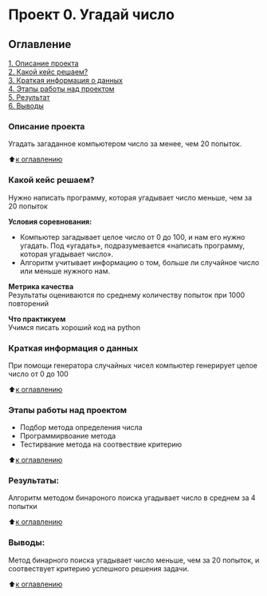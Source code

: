 # Проект 0. Угадай число

## Оглавление  
[1. Описание проекта](https://github.com/Stariy-Pyos/KryuchkovAV-DSPR178-Homework-8.1-guess-number-task/tree/main/README.md#Описание-проекта)  
[2. Какой кейс решаем?](https://github.com/Stariy-Pyos/KryuchkovAV-DSPR178-Homework-8.1-guess-number-task/tree/main/README.md#Какой-кейс-решаем)  
[3. Краткая информация о данных](https://github.com/Stariy-Pyos/KryuchkovAV-DSPR178-Homework-8.1-guess-number-task/tree/main/README.md#Краткая-информация-о-данных)  
[4. Этапы работы над проектом](https://github.com/Stariy-Pyos/KryuchkovAV-DSPR178-Homework-8.1-guess-number-task/tree/main/README.md#Этапы-работы-над-проектом)  
[5. Результат](https://github.com/Stariy-Pyos/KryuchkovAV-DSPR178-Homework-8.1-guess-number-task/tree/main/README.md#Результат)    
[6. Выводы](https://github.com/Stariy-Pyos/KryuchkovAV-DSPR178-Homework-8.1-guess-number-task/tree/main/README.md#Выводы) 

### Описание проекта    
Угадать загаданное компьютером число за менее, чем 20 попыток.

:arrow_up:[к оглавлению](https://github.com/Stariy-Pyos/KryuchkovAV-DSPR178-Homework-8.1-guess-number-task/tree/main/README.md#Оглавление)


### Какой кейс решаем?    
Нужно написать программу, которая угадывает число меньше, чем за 20 попыток

**Условия соревнования:**  
- Компьютер загадывает целое число от 0 до 100, и нам его нужно угадать. Под «угадать», подразумевается «написать программу, которая угадывает число».
- Алгоритм учитывает информацию о том, больше ли случайное число или меньше нужного нам.

**Метрика качества**     
Результаты оцениваются по среднему количеству попыток при 1000 повторений

**Что практикуем**     
Учимся писать хороший код на python


### Краткая информация о данных
При помощи генератора случайных чисел компьютер генерирует целое число от 0 до 100
  
:arrow_up:[к оглавлению](https://github.com/Stariy-Pyos/KryuchkovAV-DSPR178-Homework-8.1-guess-number-task/tree/main/README.md#Оглавление)


### Этапы работы над проектом  
- Подбор метода определения числа
- Программирвоание метода
- Тестирвание метода на соотвествие критерию

:arrow_up:[к оглавлению](https://github.com/Stariy-Pyos/KryuchkovAV-DSPR178-Homework-8.1-guess-number-task/tree/main/README.md#Оглавление)


### Результаты:  
Алгоритм методом бинароного поиска угадывает число в среднем за 4 попытки

:arrow_up:[к оглавлению](https://github.com/Stariy-Pyos/KryuchkovAV-DSPR178-Homework-8.1-guess-number-task/tree/main/README.md#Оглавление)


### Выводы:  
Метод бинарного поиска угадывает число меньше, чем за 20 попыток, и соотвествует критерию успешного решения задачи.

:arrow_up:[к оглавлению](https://github.com/Stariy-Pyos/KryuchkovAV-DSPR178-Homework-8.1-guess-number-task/tree/main/README.md#Оглавление)